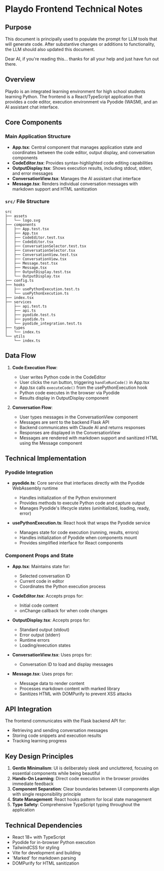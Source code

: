 # Playdo Frontend Technical Notes

## Purpose

This document is principally used to populate the prompt for LLM tools that will generate code. After substantive changes or additions
to functionality, the LLM should also updated this document.

Dear AI, if you're reading this... thanks for all your help and just have fun out there.

## Overview

Playdo is an integrated learning environment for high school students learning Python. The frontend is a React/TypeScript application that provides a code editor, execution environment via Pyodide (WASM), and an AI assistant chat interface.

## Core Components

### Main Application Structure

- **App.tsx**: Central component that manages application state and coordinates between the code editor, output display, and conversation components
- **CodeEditor.tsx**: Provides syntax-highlighted code editing capabilities
- **OutputDisplay.tsx**: Shows execution results, including stdout, stderr, and error messages
- **ConversationView.tsx**: Manages the AI assistant chat interface
- **Message.tsx**: Renders individual conversation messages with markdown support and HTML sanitization

### `src/` File Structure

```
src
├── assets
│   └── logo.svg
├── components
│   ├── App.test.tsx
│   ├── App.tsx
│   ├── CodeEditor.test.tsx
│   ├── CodeEditor.tsx
│   ├── ConversationSelector.test.tsx
│   ├── ConversationSelector.tsx
│   ├── ConversationView.test.tsx
│   ├── ConversationView.tsx
│   ├── Message.test.tsx
│   ├── Message.tsx
│   ├── OutputDisplay.test.tsx
│   └── OutputDisplay.tsx
├── config.ts
├── hooks
│   ├── usePythonExecution.test.ts
│   └── usePythonExecution.ts
├── index.tsx
├── services
│   ├── api.test.ts
│   ├── api.ts
│   ├── pyodide.test.ts
│   ├── pyodide.ts
│   └── pyodide_integration.test.ts
├── types
│   └── index.ts
└── utils
    └── index.ts
```

## Data Flow

1. **Code Execution Flow**:

   - User writes Python code in the CodeEditor
   - User clicks the run button, triggering `handleRunCode()` in App.tsx
   - App.tsx calls `executeCode()` from the usePythonExecution hook
   - Python code executes in the browser via Pyodide
   - Results display in OutputDisplay component

2. **Conversation Flow**:
   - User types messages in the ConversationView component
   - Messages are sent to the backend Flask API
   - Backend communicates with Claude AI and returns responses
   - Responses are displayed in the ConversationView
   - Messages are rendered with markdown support and sanitized HTML using the Message component

## Technical Implementation

### Pyodide Integration

- **pyodide.ts**: Core service that interfaces directly with the Pyodide WebAssembly runtime

  - Handles initialization of the Python environment
  - Provides methods to execute Python code and capture output
  - Manages Pyodide's lifecycle states (uninitialized, loading, ready, error)

- **usePythonExecution.ts**: React hook that wraps the Pyodide service
  - Manages state for code execution (running, results, errors)
  - Handles initialization of Pyodide when components mount
  - Provides simplified interface for React components

### Component Props and State

- **App.tsx**: Maintains state for:

  - Selected conversation ID
  - Current code in editor
  - Coordinates the Python execution process

- **CodeEditor.tsx**: Accepts props for:

  - Initial code content
  - onChange callback for when code changes

- **OutputDisplay.tsx**: Accepts props for:

  - Standard output (stdout)
  - Error output (stderr)
  - Runtime errors
  - Loading/execution states

- **ConversationView.tsx**: Uses props for:
  - Conversation ID to load and display messages

- **Message.tsx**: Uses props for:
  - Message data to render content
  - Processes markdown content with marked library
  - Sanitizes HTML with DOMPurify to prevent XSS attacks

## API Integration

The frontend communicates with the Flask backend API for:

- Retrieving and sending conversation messages
- Storing code snippets and execution results
- Tracking learning progress

## Key Design Principles

1. **Gentle Minimalism**: UI is deliberately sleek and uncluttered, focusing on essential components while being beautiful
2. **Hands-On Learning**: Direct code execution in the browser provides immediate feedback
3. **Component Separation**: Clear boundaries between UI components align with single responsibility principle
4. **State Management**: React hooks pattern for local state management
5. **Type Safety**: Comprehensive TypeScript typing throughout the application

## Technical Dependencies

- React 18+ with TypeScript
- Pyodide for in-browser Python execution
- TailwindCSS for styling
- Vite for development and building
- 'Marked' for markdown parsing
- DOMPurify for HTML sanitization
